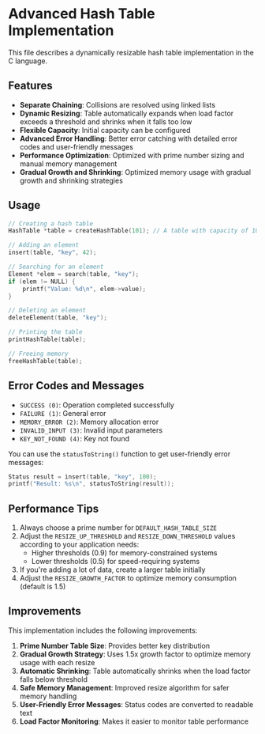 # Advanced Hash Table Implementation

This file describes a dynamically resizable hash table implementation in the C language.

## Features

- **Separate Chaining**: Collisions are resolved using linked lists
- **Dynamic Resizing**: Table automatically expands when load factor exceeds a threshold and shrinks when it falls too low
- **Flexible Capacity**: Initial capacity can be configured
- **Advanced Error Handling**: Better error catching with detailed error codes and user-friendly messages
- **Performance Optimization**: Optimized with prime number sizing and manual memory management
- **Gradual Growth and Shrinking**: Optimized memory usage with gradual growth and shrinking strategies

## Usage

```c
// Creating a hash table
HashTable *table = createHashTable(101); // A table with capacity of 101

// Adding an element
insert(table, "key", 42);

// Searching for an element
Element *elem = search(table, "key");
if (elem != NULL) {
    printf("Value: %d\n", elem->value);
}

// Deleting an element
deleteElement(table, "key");

// Printing the table
printHashTable(table);

// Freeing memory
freeHashTable(table);
```

## Error Codes and Messages

- `SUCCESS (0)`: Operation completed successfully
- `FAILURE (1)`: General error
- `MEMORY_ERROR (2)`: Memory allocation error
- `INVALID_INPUT (3)`: Invalid input parameters
- `KEY_NOT_FOUND (4)`: Key not found

You can use the `statusToString()` function to get user-friendly error messages:

```c
Status result = insert(table, "key", 100);
printf("Result: %s\n", statusToString(result));
```

## Performance Tips

1. Always choose a prime number for `DEFAULT_HASH_TABLE_SIZE`
2. Adjust the `RESIZE_UP_THRESHOLD` and `RESIZE_DOWN_THRESHOLD` values according to your application needs:
   - Higher thresholds (0.9) for memory-constrained systems
   - Lower thresholds (0.5) for speed-requiring systems
3. If you're adding a lot of data, create a larger table initially
4. Adjust the `RESIZE_GROWTH_FACTOR` to optimize memory consumption (default is 1.5)

## Improvements

This implementation includes the following improvements:

1. **Prime Number Table Size**: Provides better key distribution
2. **Gradual Growth Strategy**: Uses 1.5x growth factor to optimize memory usage with each resize
3. **Automatic Shrinking**: Table automatically shrinks when the load factor falls below threshold
4. **Safe Memory Management**: Improved resize algorithm for safer memory handling
5. **User-Friendly Error Messages**: Status codes are converted to readable text
6. **Load Factor Monitoring**: Makes it easier to monitor table performance
